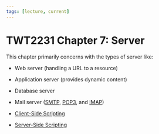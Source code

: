 ```yaml
---
tags: [lecture, current]
---
```


# TWT2231 Chapter 7: Server

This chapter primarily concerns with the types of server like:
- Web server (handling a URL to a resource)
- Application server (provides dynamic content)
- Database server
- Mail server ([SMTP](202302251327.md), [POP3](202302251342.md), and
  [IMAP](202302251406.md))

- [Client-Side Scripting](202304021406.md)
- [Server-Side Scripting](202304021413.md)
